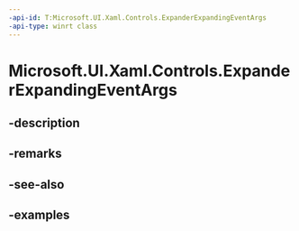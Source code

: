 ```yaml
---
-api-id: T:Microsoft.UI.Xaml.Controls.ExpanderExpandingEventArgs
-api-type: winrt class
---
```


# Microsoft.UI.Xaml.Controls.ExpanderExpandingEventArgs

<!--
public sealed class ExpanderExpandingEventArgs
-->


## -description

## -remarks

## -see-also

## -examples


